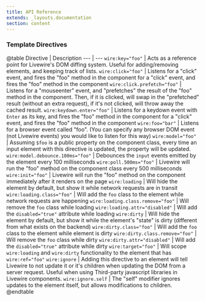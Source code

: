 ```yaml
---
title: API Reference
extends: _layouts.documentation
section: content
---
```


### Template Directives
@table
Directive | Description
--- | ---
`wire:key="foo"` | Acts as a reference point for Livewire's DOM diffing system. Useful for adding/removing elements, and keeping track of lists.
`wire:click="foo"` | Listens for a "click" event, and fires the "foo" method in the component for a "click" event, and fires the "foo" method in the component
`wire:click.prefetch="foo"` | Listens for a "mouseenter" event, and "prefetches" the result of the "foo" method in the component. Then, if it is clicked, will swap in the "prefetched" result (without an extra request), if it's not clicked, will throw away the cached result.
`wire:keydown.enter="foo"` | Listens for a keydown event with `Enter` as its key, and fires the "foo" method in the component for a "click" event, and fires the "foo" method in the component
`wire:foo="bar"` | Listens for a browser event called "foo". (You can specify any browser DOM event (not Livewire events) you would like to listen for this way)
`wire:model="foo"` | Assuming `$foo` is a public property on the component class, every time an input element with this directive is updated, the property will be updated.
`wire:model.debounce.100ms="foo"` | Debounces the `input` events emitted by the element every 100 milliseconds
`wire:poll.500ms="foo"` | Livewire will run the "foo" method on the component class every 500 milliseconds
`wire:init="foo"` | Livewire will run the "foo" method on the component immediately after it renders on the page
`wire:loading` | Will hide the element by default, but show it while network requests are in transit
`wire:loading.class="foo"` | Will add the `foo` class to the element while network requests are happening
`wire:loading.class.remove="foo"` | Will remove the `foo` class while loading
`wire:loading.attr="disabled"` | Will add the `disabled="true"` attribute while loading
`wire:dirty` | Will hide the element by default, but show it while the element's "state" is dirty (different from what exists on the backend)
`wire:dirty.class="foo"` | Will add the `foo` class to the element while element is dirty
`wire:dirty.class.remove="foo"` | Will remove the `foo` class while dirty
`wire:dirty.attr="disabled"` | Will add the `disabled="true"` attribute while dirty
`wire:target="foo"` | Will scope `wire:loading` and `wire:dirty` functionality to the element that has `wire:ref="foo"`
`wire:ignore` | Adding this directive to an element will tell Livewire to not update it or it's children when updating the DOM from a server request. Useful when using Third-party javascript libraries in Livewire components.
`wire:ignore.self` | The "self" modifier ignores updates to the element itself, but allows modifications to children.
@endtable

